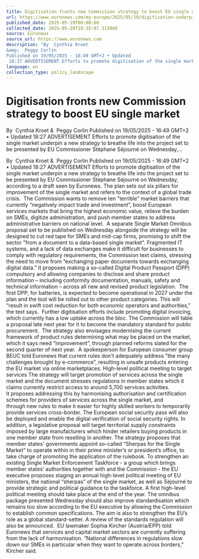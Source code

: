 ```yaml
---
title: Digitisation fronts new Commission strategy to boost EU single market
url: https://www.euronews.com/my-europe/2025/05/19/digitisation-underpins-new-commission-strategy-to-boost-eu-single-market
published_date: 2025-05-19T00:00:00
collected_date: 2025-05-29T18:35:07.313860
source: Euronews
source_url: https://www.euronews.com
description: "By  Cynthia Kroet 
&amp;  Peggy Corlin 
Published on 19/05/2025 - 16:49 GMT+2 • Updated
 18:27 ADVERTISEMENT Efforts to promote digitisation of the single market underpin a new strategy to breathe life into the project set to be presented by EU Commissioner Stéphane Séjourné on Wednesday,..."
language: en
collection_type: policy_landscape
---
```


# Digitisation fronts new Commission strategy to boost EU single market

By  Cynthia Kroet 
&amp;  Peggy Corlin 
Published on 19/05/2025 - 16:49 GMT+2 • Updated
 18:27 ADVERTISEMENT Efforts to promote digitisation of the single market underpin a new strategy to breathe life into the project set to be presented by EU Commissioner Stéphane Séjourné on Wednesday,...

By  Cynthia Kroet 
&amp;  Peggy Corlin 
Published on 19/05/2025 - 16:49 GMT+2 • Updated
 18:27 ADVERTISEMENT Efforts to promote digitisation of the single market underpin a new strategy to breathe life into the project set to be presented by EU Commissioner Stéphane Séjourné on Wednesday, according to a draft seen by Euronews. The plan sets out six pillars for improvement of the single market and refers to the context of a global trade crisis.  The Commission wants to remove ten "terrible" market barriers that currently “negatively impact trade and investment”, boost European services markets that bring the highest economic value, relieve the burden on SMEs, digitize administration, and push member states to address administrative barriers on national level.  A separate Single Market Omnibus proposal set to be published on Wednesday alongside the strategy will be designed to cut red tape for SMEs and mid-cap firms, promising to shift the sector "from a document to a data-based single market". Fragmented IT systems, and a lack of data exchanges make it difficult for businesses to comply with regulatory requirements, the Commission text claims, stressing the need to move from “exchanging paper documents towards exchanging digital data.” It proposes making a so-called Digital Product Passport (DPP) compulsory and allowing companies to disclose and share product information – including conformity documentation, manuals, safety and technical information – across all new and revised product legislation.  The first DPP, for batteries, is expected to become operational in 2027 under the plan and the tool will be rolled out to other product categories. This will “result in swift cost reduction for both economic operators and authorities,” the text says.  Further digitisation efforts include promoting digital invoicing, which currently has a low uptake across the bloc. The Commission will table a proposal late next year for it to become the mandatory standard for public procurement.  The strategy also envisages modernising the current framework of product rules determining what may be placed on the market, which it says need “improvement”, through planned reforms slated for the second quarter of next year.  A spokesperson for European consumer group BEUC told Euronews that current rules don't adequately address "the many challenges brought by e-commerce”, resulting in unsafe products entering the EU market via online marketplaces. High-level political meeting to target services The strategy will target promotion of services across the single market and the document stresses regulations in member states which it claims currently restrict access to around 5,700 services activities.  It proposes addressing this by harmonising authorisation and certification schemes for providers of services across the single market, and through new rules to make it easier for highly skilled workers to temporarily provide services cross-border. The European social security pass will also be deployed and enable the digital verification of social security rights. In addition, a legislative proposal will target territorial supply constraints imposed by large manufacturers which hinder retailers buying products in one member state from reselling in another. The strategy proposes that member states' governments appoint so-called “Sherpas for the Single Market” to operate within in their prime minister’s or president’s office, to take charge of promoting the application of the rulebook. To strengthen an existing Single Market Enforcement Taskforce - a group which brings member states’ authorities together with and the Commission - the EU executive proposes staging an annual high-level political meeting of EU ministers, the national “sherpas” of the single market, as well as Séjourné to provide strategic and political guidance to the taskforce. A first high-level political meeting should take place at the end of the year. The omnibus package presented Wednesday should also improve standardisation which remains too slow according to the EU executive by allowing the Commission to establish common specifications. The aim is also to strengthen the EU’s role as a global standard-setter. A review of the standards regulation will also be announced.  EU lawmaker Sophia Kircher (Austria/EPP) told Euronews that services and capital market sectors are currently suffering from the lack of harmonisation. “National differences in regulations slow down our SMEs in particular when they want to operate across borders,” Kircher said.